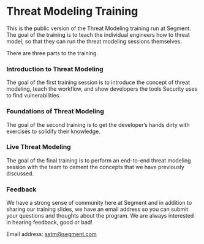 # Threat Modeling Training
This is the public version of the Threat Modeling training run at Segment. The goal of the training is to teach the individual engineers how to threat model, so that they can run the threat modeling sessions themselves.

There are three parts to the training.


### Introduction to Threat Modeling

The goal of the first training session is to introduce the concept of threat modeling, teach the workflow, and show developers the tools Security uses to find vulnerabilities. 

### Foundations of Threat Modeling

The goal of the second training is to get the developer’s hands dirty with exercises to solidify their knowledge.

### Live Threat Modeling

The goal of the final training is to perform an end-to-end threat modeling session with the team to cement the concepts that we have previously discussed.

### Feedback

We have a strong sense of community here at Segment and in addition to sharing our training slides, we have an email address so you can submit your questions and thoughts about the program. We are always interested in hearing feedback, good or bad!

Email address: sstm@segment.com 
